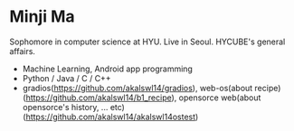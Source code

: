 Minji Ma
======

Sophomore in computer science at HYU. Live in Seoul. HYCUBE's general affairs.
 * Machine Learning, Android app programming
 * Python / Java / C / C++
 * gradios(https://github.com/akalswl14/gradios), web-os(about recipe)(https://github.com/akalswl14/b1_recipe), opensorce web(about opensorce's history, ... etc)(https://github.com/akalswl14/akalswl14ostest)
